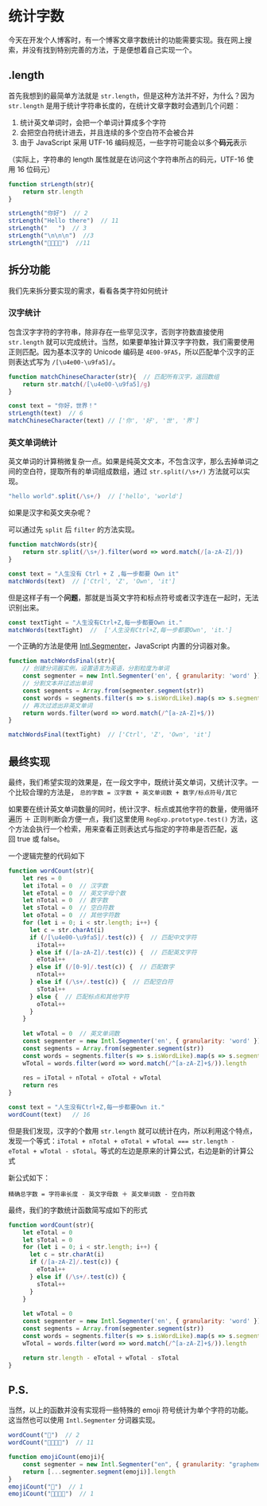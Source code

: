 # 统计字数

今天在开发个人博客时，有一个博客文章字数统计的功能需要实现。我在网上搜索，并没有找到特别完善的方法，于是便想着自己实现一个。

## .length

首先我想到的最简单方法就是 `str.length`，但是这种方法并不好，为什么？因为 `str.length` 是用于统计字符串长度的，在统计文章字数时会遇到几个问题：

1. 统计英文单词时，会把一个单词计算成多个字符
2. 会把空白符统计进去，并且连续的多个空白符不会被合并
3. 由于 JavaScript 采用 UTF-16 编码规范，一些字符可能会以多个**码元**表示

（实际上，字符串的 length 属性就是在访问这个字符串所占的码元，UTF-16 使用 16 位码元）

```js
function strLength(str){
    return str.length 
} 

strLength("你好")  // 2 
strLength("Hello there")  // 11
strLength("   ")  // 3
strLength("\n\n\n")  //3
strLength("👨‍👩‍👧‍👦")  //11
```

## 拆分功能

我们先来拆分要实现的需求，看看各类字符如何统计

### 汉字统计

包含汉字字符的字符串，除非存在一些罕见汉字，否则字符数直接使用 `str.length` 就可以完成统计。当然，如果要单独计算汉字字符数，我们需要使用正则匹配。因为基本汉字的 Unicode 编码是 `4E00-9FA5`，所以匹配单个汉字的正则表达式写为 `/[\u4e00-\u9fa5]/`。

```js
function matchChineseCharacter(str){  // 匹配所有汉字，返回数组
    return str.match(/[\u4e00-\u9fa5]/g)
}

const text = "你好，世界！"
strLength(text)  // 6
matchChineseCharacter(text) // ['你', '好', '世', '界']
```

### 英文单词统计

英文单词的计算稍微复杂一点。如果是纯英文文本，不包含汉字，那么去掉单词之间的空白符，提取所有的单词组成数组，通过 `str.split(/\s+/)` 方法就可以实现。

```js
"hello world".split(/\s+/)  // ['hello', 'world']
```

如果是汉字和英文夹杂呢？

可以通过先 `split` 后 `filter` 的方法实现。

```js
function matchWords(str){
    return str.split(/\s+/).filter(word => word.match(/[a-zA-Z]/))
}

const text = "人生没有 Ctrl + Z ,每一步都要 Own it"
matchWords(text)  // ['Ctrl', 'Z', 'Own', 'it']

```
但是这样子有一个**问题**，那就是当英文字符和标点符号或者汉字连在一起时，无法识别出来。

```js
const textTight = "人生没有Ctrl+Z,每一步都要Own it."
matchWords(textTight)  //  ['人生没有Ctrl+Z,每一步都要Own', 'it.']
```

一个正确的方法是使用 [Intl.Segmenter](https://developer.mozilla.org/zh-CN/docs/Web/JavaScript/Reference/Global_Objects/Intl/Segmenter)，JavaScript 内置的分词器对象。

```js
function matchWordsFinal(str){
    // 创建分词器实例，设置语言为英语，分割粒度为单词
    const segmenter = new Intl.Segmenter('en', { granularity: 'word' })
    // 分割文本并过滤出单词
    const segments = Array.from(segmenter.segment(str))
    const words = segments.filter(s => s.isWordLike).map(s => s.segment)
    // 再次过滤出非英文单词
    return words.filter(word => word.match(/^[a-zA-Z]+$/))
}

matchWordsFinal(textTight)  // ['Ctrl', 'Z', 'Own', 'it']
```

## 最终实现
最终，我们希望实现的效果是，在一段文字中，既统计英文单词，又统计汉字。一个比较合理的方法是， `总的字数 = 汉字数 + 英文单词数 + 数字/标点符号/其它`

如果要在统计英文单词数量的同时，统计汉字、标点或其他字符的数量，使用循环遍历 ＋ 正则判断会方便一点，我们这里使用 `RegExp.prototype.test()` 方法，这个方法会执行一个检索，用来查看正则表达式与指定的字符串是否匹配，返回 true 或 false。


一个逻辑完整的代码如下
```js
function wordCount(str){
    let res = 0
    let iTotal = 0  // 汉字数
    let eTotal = 0  // 英文字母个数
    let nTotal = 0  // 数字数
    let sTotal = 0  // 空白符数
    let oTotal = 0  // 其他字符数
    for (let i = 0; i < str.length; i++) {
      let c = str.charAt(i)
      if (/[\u4e00-\u9fa5]/.test(c)) {  // 匹配中文字符
        iTotal++
      } else if (/[a-zA-Z]/.test(c)) {  // 匹配英文字符
        eTotal++
      } else if (/[0-9]/.test(c)) {  // 匹配数字
        nTotal++
      } else if (/\s+/.test(c)) {  // 匹配空白符
        sTotal++
      } else {  // 匹配标点和其他字符
        oTotal++
      }
    }
    
    let wTotal = 0  // 英文单词数
    const segmenter = new Intl.Segmenter('en', { granularity: 'word' })
    const segments = Array.from(segmenter.segment(str))
    const words = segments.filter(s => s.isWordLike).map(s => s.segment)
    wTotal = words.filter(word => word.match(/^[a-zA-Z]+$/)).length
    
    res = iTotal + nTotal + oTotal + wTotal
    return res
}

const text = "人生没有Ctrl+Z,每一步都要Own it."
wordCount(text)   // 16
```

但是我们发现，汉字的个数用 `str.length` 就可以统计在内，所以利用这个特点，发现一个等式：`iTotal + nTotal + oTotal + wTotal === str.length - eTotal + wTotal - sTotal`。等式的左边是原来的计算公式，右边是新的计算公式

新公式如下：

`精确总字数 = 字符串长度 - 英文字母数 ＋ 英文单词数 - 空白符数`

最终，我们的字数统计函数简写成如下的形式

```js
function wordCount(str){
    let eTotal = 0
    let sTotal = 0
    for (let i = 0; i < str.length; i++) {
      let c = str.charAt(i)
      if (/[a-zA-Z]/.test(c)) {
        eTotal++
      } else if (/\s+/.test(c)) {
        sTotal++
      }
    }
    
    let wTotal = 0
    const segmenter = new Intl.Segmenter('en', { granularity: 'word' })
    const segments = Array.from(segmenter.segment(str))
    const words = segments.filter(s => s.isWordLike).map(s => s.segment)
    wTotal = words.filter(word => word.match(/^[a-zA-Z]+$/)).length

    return str.length - eTotal + wTotal - sTotal
}
```


## P.S.
当然，以上的函数并没有实现将一些特殊的 emoji 符号统计为单个字符的功能。这当然也可以使用 `Intl.Segmenter` 分词器实现。

```js
wordCount("🤣")  // 2
wordCount("👨‍👩‍👧‍👦")  // 11

function emojiCount(emoji){
    const segmenter = new Intl.Segmenter("en", { granularity: "grapheme" }); 
    return [...segmenter.segment(emoji)].length
}
emojiCount("🤣")  // 1
emojiCount("👨‍👩‍👧‍👦")  // 1
```
